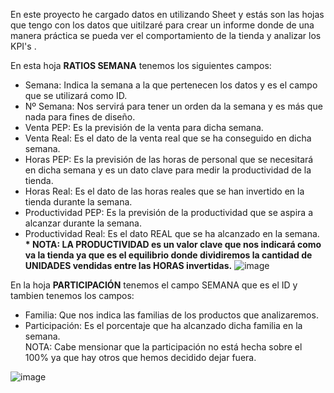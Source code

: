 En este proyecto he cargado datos en utilizando Sheet y estás son las hojas que tengo con los datos que uitilzaré para crear un informe donde de una manera práctica se pueda 
ver el comportamiento de la tienda y analizar los KPI's .

En esta hoja __RATIOS SEMANA__ tenemos los siguientes campos:

* Semana: Indica la semana a la que pertenecen los datos y es el campo que se utilizará como ID.
* Nº Semana: Nos servirá para tener un orden da la semana y es más que nada para fines de diseño.
* Venta PEP: Es la previsión de la venta para dicha semana.
* Venta Real: Es el dato de la venta real que se ha conseguido en dicha semana.
* Horas PEP: Es la previsión de las horas de personal que se necesitará en dicha semana y es un dato clave para medir la productividad de la tienda.
* Horas Real: Es el dato de las horas reales que se han invertido en la tienda durante la semana.
* Productividad PEP: Es la previsión de la productividad que se aspira a alcanzar durante la semana.
* Productividad Real: Es el dato REAL que se ha alcanzado en la semana.  
        __* NOTA: LA PRODUCTIVIDAD es un valor clave que nos indicará como va la tienda ya que es el equilibrio donde dividiremos la cantidad de UNIDADES vendidas entre las HORAS invertidas.__ 
  ![image](https://github.com/user-attachments/assets/fe85e07c-ea60-4622-b496-4d2703a08b4a)

En la hoja __PARTICIPACIÓN__ tenemos el campo SEMANA que es el ID y tambien tenemos los campos:  
* Familia:  Que nos indica las familias de los productos que analizaremos.
* Participación: Es el porcentaje que ha alcanzado dicha familia en la semana.  
          NOTA: Cabe mensionar que la participación no está hecha sobre el 100% ya que hay otros que hemos decidido dejar fuera.
  
![image](https://github.com/user-attachments/assets/bc67cf41-696e-4f50-9fd8-5c2c03b31622)
